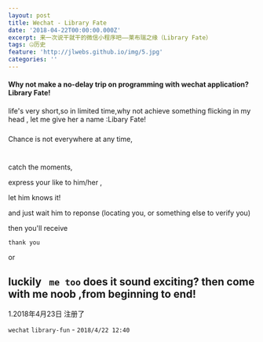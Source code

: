 ```yaml
---
layout: post
title: Wechat - Library Fate
date: '2018-04-22T00:00:00.000Z'
excerpt: 来一次说干就干的微信小程序吧——莱布瑞之缘（Library Fate）
tags: 🤐历史
feature: 'http://jlwebs.github.io/img/5.jpg'
categories: ''
---
```

#### Why not make a no-delay trip on programming with wechat application?Library Fate!

  ####
life's very short,so in limited time,why not achieve something flicking in my head , let me give her a name :Libary Fate!

##### 
Chance is not everywhere at any time, 
#
catch the moments, 

express your like to him/her ,

let him knows it! 

and just wait him to reponse    (locating you, or something else to verify you)

then you'll receive 

`thank you` 

or 

luckily ` me too`
does it sound exciting?
then come with me noob ,from beginning to end!
-------------------
1.2018年4月23日
注册了 

`wechat` `library-fun` -  `2018/4/22 12:40 `